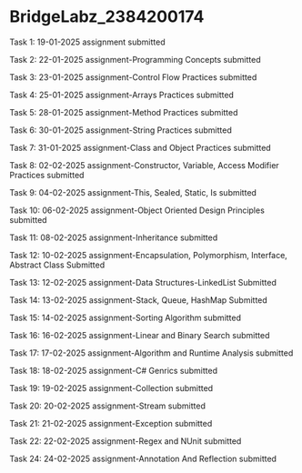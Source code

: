 # BridgeLabz_2384200174

Task 1: 19-01-2025 assignment submitted

Task 2: 22-01-2025 assignment-Programming Concepts submitted

Task 3: 23-01-2025 assignment-Control Flow Practices submitted

Task 4: 25-01-2025 assignment-Arrays Practices submitted

Task 5: 28-01-2025 assignment-Method Practices submitted

Task 6: 30-01-2025 assignment-String Practices submitted

Task 7: 31-01-2025 assignment-Class and Object Practices submitted

Task 8: 02-02-2025 assignment-Constructor, Variable, Access Modifier Practices submitted

Task 9: 04-02-2025 assignment-This, Sealed, Static, Is submitted

Task 10: 06-02-2025 assignment-Object Oriented Design Principles submitted

Task 11: 08-02-2025 assignment-Inheritance submitted

Task 12: 10-02-2025 assignment-Encapsulation, Polymorphism, Interface, Abstract Class Submitted

Task 13: 12-02-2025 assignment-Data Structures-LinkedList Submitted

Task 14: 13-02-2025 assignment-Stack, Queue, HashMap Submitted

Task 15: 14-02-2025 assignment-Sorting Algorithm submitted

Task 16: 16-02-2025 assignment-Linear and Binary Search submitted

Task 17: 17-02-2025 assignment-Algorithm and Runtime Analysis submitted

Task 18: 18-02-2025 assignment-C# Genrics submitted

Task 19: 19-02-2025 assignment-Collection submitted

Task 20: 20-02-2025 assignment-Stream submitted

Task 21: 21-02-2025 assignment-Exception submitted

Task 22: 22-02-2025 assignment-Regex and NUnit submitted

Task 24: 24-02-2025 assignment-Annotation And Reflection submitted
